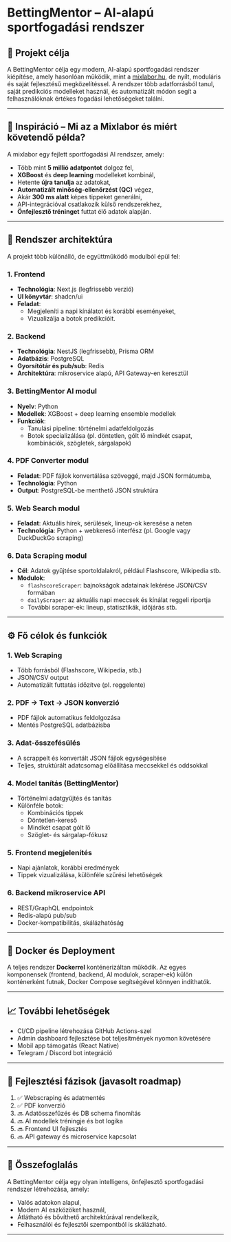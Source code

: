 # BettingMentor – AI-alapú sportfogadási rendszer

## 🎯 Projekt célja

A BettingMentor célja egy modern, AI-alapú sportfogadási rendszer kiépítése, amely hasonlóan működik, mint a [mixlabor.hu](https://www.mixlabor.hu), de nyílt, moduláris és saját fejlesztésű megközelítéssel. A rendszer több adatforrásból tanul, saját predikciós modelleket használ, és automatizált módon segít a felhasználóknak értékes fogadási lehetőségeket találni.

---

## 🧠 Inspiráció – Mi az a Mixlabor és miért követendő példa?

A mixlabor egy fejlett sportfogadási AI rendszer, amely:
- Több mint **5 millió adatpontot** dolgoz fel,
- **XGBoost** és **deep learning** modelleket kombinál,
- Hetente **újra tanulja** az adatokat,
- **Automatizált minőség-ellenőrzést (QC)** végez,
- Akár **300 ms alatt** képes tippeket generálni,
- API-integrációval csatlakozik külső rendszerekhez,
- **Önfejlesztő tréninget** futtat élő adatok alapján.

---

## 🧱 Rendszer architektúra

A projekt több különálló, de együttműködő modulból épül fel:

### 1. Frontend
- **Technológia**: Next.js (legfrissebb verzió)
- **UI könyvtár**: shadcn/ui
- **Feladat**:
  - Megjeleníti a napi kínálatot és korábbi eseményeket,
  - Vizualizálja a botok predikcióit.

### 2. Backend
- **Technológia**: NestJS (legfrissebb), Prisma ORM
- **Adatbázis**: PostgreSQL
- **Gyorsítótár és pub/sub**: Redis
- **Architektúra**: mikroservice alapú, API Gateway-en keresztül

### 3. BettingMentor AI modul
- **Nyelv**: Python
- **Modellek**: XGBoost + deep learning ensemble modellek
- **Funkciók**:
  - Tanulási pipeline: történelmi adatfeldolgozás
  - Botok specializálása (pl. döntetlen, gólt lő mindkét csapat, kombinációk, szögletek, sárgalapok)

### 4. PDF Converter modul
- **Feladat**: PDF fájlok konvertálása szöveggé, majd JSON formátumba,
- **Technológia**: Python
- **Output**: PostgreSQL-be menthető JSON struktúra

### 5. Web Search modul
- **Feladat**: Aktuális hírek, sérülések, lineup-ok keresése a neten
- **Technológia**: Python + webkereső interfész (pl. Google vagy DuckDuckGo scraping)

### 6. Data Scraping modul
- **Cél**: Adatok gyűjtése sportoldalakról, például Flashscore, Wikipedia stb.
- **Modulok**:
  - `flashscoreScraper`: bajnokságok adatainak lekérése JSON/CSV formában
  - `dailyScraper`: az aktuális napi meccsek és kínálat reggeli riportja
  - További scraper-ek: lineup, statisztikák, időjárás stb.

---

## ⚙️ Fő célok és funkciók

### 1. Web Scraping
- Több forrásból (Flashscore, Wikipedia, stb.)
- JSON/CSV output
- Automatizált futtatás időzítve (pl. reggelente)

### 2. PDF → Text → JSON konverzió
- PDF fájlok automatikus feldolgozása
- Mentés PostgreSQL adatbázisba

### 3. Adat-összefésülés
- A scrappelt és konvertált JSON fájlok egységesítése
- Teljes, struktúrált adatcsomag előállítása meccsekkel és oddsokkal

### 4. Model tanítás (BettingMentor)
- Történelmi adatgyűjtés és tanítás
- Különféle botok:
  - Kombinációs tippek
  - Döntetlen-kereső
  - Mindkét csapat gólt lő
  - Szöglet- és sárgalap-fókusz

### 5. Frontend megjelenítés
- Napi ajánlatok, korábbi eredmények
- Tippek vizualizálása, különféle szűrési lehetőségek

### 6. Backend mikroservice API
- REST/GraphQL endpointok
- Redis-alapú pub/sub
- Docker-kompatibilitás, skálázhatóság

---

## 🐳 Docker és Deployment

A teljes rendszer **Dockerrel** konténerizáltan működik. Az egyes komponensek (frontend, backend, AI modulok, scraper-ek) külön konténerként futnak, Docker Compose segítségével könnyen indíthatók.

---

## 📈 További lehetőségek

- CI/CD pipeline létrehozása GitHub Actions-szel
- Admin dashboard fejlesztése bot teljesítmények nyomon követésére
- Mobil app támogatás (React Native)
- Telegram / Discord bot integráció

---

## 📅 Fejlesztési fázisok (javasolt roadmap)

1. ✅ Webscraping és adatmentés
2. ✅ PDF konverzió
3. 🔜 Adatösszefűzés és DB schema finomítás
4. 🔜 AI modellek tréningje és bot logika
5. 🔜 Frontend UI fejlesztés
6. 🔜 API gateway és microservice kapcsolat

---

## 📌 Összefoglalás

A BettingMentor célja egy olyan intelligens, önfejlesztő sportfogadási rendszer létrehozása, amely:
- Valós adatokon alapul,
- Modern AI eszközöket használ,
- Átlátható és bővíthető architektúrával rendelkezik,
- Felhasználói és fejlesztői szempontból is skálázható.

---